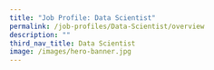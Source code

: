```yaml
---
title: "Job Profile: Data Scientist"
permalink: /job-profiles/Data-Scientist/overview
description: ""
third_nav_title: Data Scientist
image: /images/hero-banner.jpg
---
```



